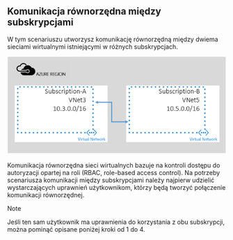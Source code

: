 ## <a name="a-namex-subapeering-across-subscriptions"></a><a name="x-sub"></a>Komunikacja równorzędna między subskrypcjami
W tym scenariuszu utworzysz komunikację równorzędną między dwiema sieciami wirtualnymi istniejącymi w różnych subskrypcjach.

![scenariusz komunikacji między subskrypcjami](./media/virtual-networks-create-vnetpeering-scenario-crosssub-include/figure01.PNG)

Komunikacja równorzędna sieci wirtualnych bazuje na kontroli dostępu do autoryzacji opartej na roli (RBAC, role-based access control). Na potrzeby scenariusza komunikacji między subskrypcjami należy najpierw udzielić wystarczających uprawnień użytkownikom, którzy będą tworzyć połączenie komunikacji równorzędnej.

> [!NOTE]
> Jeśli ten sam użytkownik ma uprawnienia do korzystania z obu subskrypcji, można pominąć opisane poniżej kroki od 1 do 4.
> 
> 



<!--HONumber=Feb17_HO1-->


